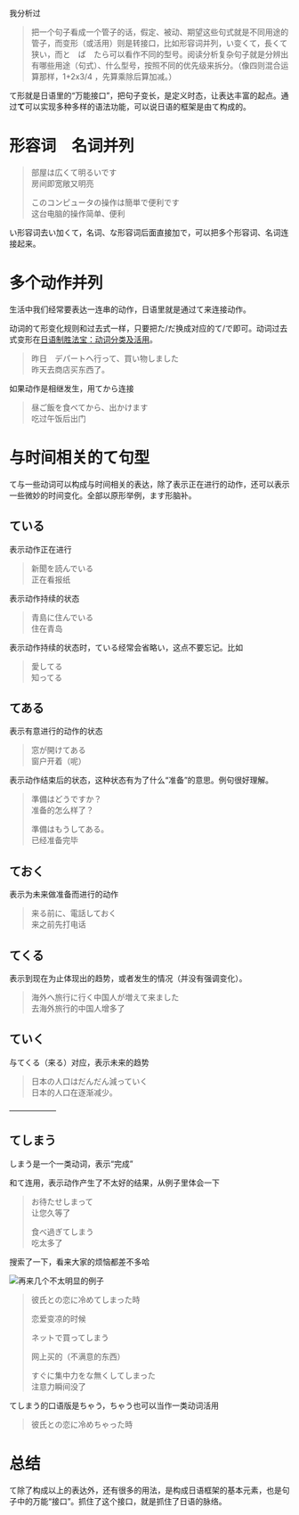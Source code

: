 我分析过

> 把一个句子看成一个管子的话，假定、被动、期望这些句式就是不同用途的管子，而变形（或活用）则是转接口，比如形容词并列，い变くて，長くて狭い，而と　ば　たら可以看作不同的型号。阅读分析复杂句子就是分辨出有哪些用途（句式）、什么型号，按照不同的优先级来拆分。（像四则混合运算那样，1+2x3/4 ，先算乘除后算加减。）

て形就是日语里的“万能接口”，把句子变长，是定义时态，让表达丰富的起点。通过**て**可以实现多种多样的语法功能，可以说日语的框架是由て构成的。

# 形容词　名词并列

> 部屋は広くて明るいです  
> 房间即宽敞又明亮
>
> このコンピュータの操作は簡単で便利です  
> 这台电脑的操作简单、便利

い形容词去い加くて，名词、な形容词后面直接加で，可以把多个形容词、名词连接起来。

# 多个动作并列

生活中我们经常要表达一连串的动作，日语里就是通过て来连接动作。

动词的て形变化规则和过去式一样，只要把た/だ换成对应的て/で即可。动词过去式变形在[日语制胜法宝：动词分类及活用](https://zhuanlan.zhihu.com/p/24881643?refer=iolioli-japanese)。

> 昨日　デパートへ行って、買い物しました  
> 昨天去商店买东西了。

如果动作是相继发生，用てから连接

> 昼ご飯を食べてから、出かけます  
> 吃过午饭后出门

# 与时间相关的て句型

て与一些动词可以构成与时间相关的表达，除了表示正在进行的动作，还可以表示一些微妙的时间变化。全部以原形举例，ます形脑补。

## ている

表示动作正在进行

> 新聞を読んでいる  
> 正在看报纸

表示动作持续的状态

> 青島に住んでいる  
> 住在青岛

表示动作持续的状态时，ている经常会省略い，这点不要忘记。比如

> 愛してる　  
> 知ってる

## てある

表示有意进行的动作的状态

> 窓が開けてある  
> 窗户开着（呢）

表示动作结束后的状态，这种状态有为了什么“准备”的意思。例句很好理解。

> 準備はどうですか？  
> 准备的怎么样了？
>
> 準備はもうしてある。  
> 已经准备完毕

## ておく

表示为未来做准备而进行的动作

> 来る前に、電話しておく  
> 来之前先打电话

## てくる

表示到现在为止体现出的趋势，或者发生的情况（并没有强调变化）。

> 海外へ旅行に行く中国人が増えて来ました  
> 去海外旅行的中国人增多了

## ていく

与てくる（来る）对应，表示未来的趋势

> 日本の人口はだんだん減っていく  
> 日本的人口在逐渐减少。

——————

## てしまう

しまう是一个一类动词，表示“完成”

和て连用，表示动作产生了不太好的结果，从例子里体会一下

> お待たせしまって  
>  让您久等了  
>    
>  食べ過ぎてしまう  
>  吃太多了

搜索了一下，看来大家的烦恼都差不多哈

![](http://pic3.zhimg.com/v2-10b086da282c2cb838ce67a1cde2404e_b.png)再来几个不太明显的例子

> 彼氏との恋に冷めてしまった時
>
> 恋爱变凉的时候
>
>   
> ネットで買ってしまう
>
>  网上买的（不满意的东西）  
>    
> すぐに集中力をな無くしてしまった  
>  注意力瞬间没了

てしまう的口语版是ちゃう，ちゃう也可以当作一类动词活用

> 彼氏との恋に冷めちゃった時



# 总结

て除了构成以上的表达外，还有很多的用法，是构成日语框架的基本元素，也是句子中的万能“接口”。抓住了这个接口，就是抓住了日语的脉络。

